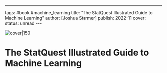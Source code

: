 --- 
tags: #book #machine_learning 
title: "The StatQuest Illustrated Guide to Machine Learning" 
author: [Joshua Starmer] 
publish: 2022-11 
cover:  
status: unread --- 

![cover|150]() 

# The StatQuest Illustrated Guide to Machine Learning